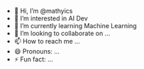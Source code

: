 - 👋 Hi, I’m @mathyics
- 👀 I’m interested in AI Dev
- 🌱 I’m currently learning Machine Learning
- 💞️ I’m looking to collaborate on ...
- 📫 How to reach me ...
- 😄 Pronouns: ...
- ⚡ Fun fact: ...

<!---
mathyics/mathyics is a ✨ special ✨ repository because its `README.md` (this file) appears on your GitHub profile.
You can click the Preview link to take a look at your changes.
--->
